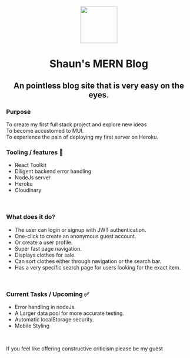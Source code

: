 <h1 align='center'>
<img src='https://res.cloudinary.com/dyneqi48f/image/upload/v1676016779/nsz9k9ogjf64gszkbb02.png' alt='' width='100px'/>
</h1>
<h1 align='center'> Shaun's MERN Blog  </h1>
<h2 align='center'> An pointless blog site that is very easy on the eyes. </h2>


<h3>Purpose</h3>
<p>To create my first full stack project and explore new ideas
<br />To become accustomed to MUI. 
<br/>To experience the pain of deploying my first server on Heroku. 
</p>


<h3>Tooling / features 	🤩 </h3>

  * React Toolkit 
  * Diligent backend error handling 
  * NodeJs server
  * Heroku
  * Cloudinary 



<br/> 

<h3>What does it do? </h3>

  * The user can login or signup with JWT authentication.
  * One-click to create an anonymous guest account. 
  * Or create a user profile. 
  * Super fast page navigation. 
  * Displays clothes for sale. 
  * Can sort clothes either through navigation or the search bar. 
  * Has a very specific search page for users looking for the exact item. 

<br/>



<h3>Current Tasks / Upcoming 	✅	</h3>

  - Error handling in nodeJs. 
  - A Larger data pool for more accurate testing. 
  - Automatic localStorage security. 
  - Mobile Styling 
  

<br/> 
<p>If you feel like offering constructive criticism please be my guest</p> 
  